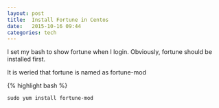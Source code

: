 ```yaml
---
layout: post
title:  Install Fortune in Centos 
date:   2015-10-16 09:44 
categories: tech 
---
```


I set my bash to show fortune when I login. Obviously, fortune should be installed first.

It is weried that fortune is named as fortune-mod

{% highlight bash %}

    sudo yum install fortune-mod

```


